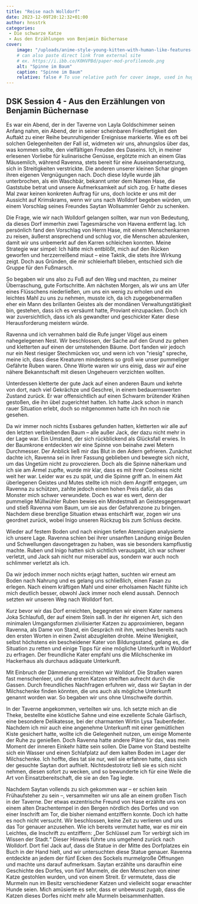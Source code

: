 ```yaml
---
title: "Reise nach Wolldorf"
date: 2023-12-09T20:12:32+01:00
author: hnsstrk
categories:
 - Die schwarze Katze
 - Aus den Erzählungen von Benjamin Büchernase
cover:
    image: "/uploads/anime-style-young-kitten-with-human-like-features-adorned-in-medieval-armor-standing-on-hind-legs-69045613.png"
    # can also paste direct link from external site
    # ex. https://i.ibb.co/K0HVPBd/paper-mod-profilemode.png
    alt: "Spinne im Baum"
    caption: "Spinne im Baum"
    relative: false # To use relative path for cover image, used in hugo Page-bundles
---
```


## DSK Session 4 - Aus den Erzählungen von Benjamin Büchernase

Es war ein Abend, der in der Taverne von Layla Goldschimmer seinen Anfang nahm, ein Abend, der in seiner scheinbaren Friedfertigkeit den Auftakt zu einer Reihe beunruhigender Ereignisse markierte. Wie es oft bei solchen Gelegenheiten der Fall ist, widmeten wir uns, ahnungslos über das, was kommen sollte, den vielfältigen Freuden des Daseins. Ich, in meiner erlesenen Vorliebe für kulinarische Genüsse, ergötzte mich an einem Glas Mäusemilch, während Ravenna, stets bereit für eine Auseinandersetzung, sich in Streitigkeiten verstrickte. Die anderen unserer kleinen Schar gingen ihren eigenen Vergnügungen nach. Doch diese Idylle wurde jäh unterbrochen, als ein Waschbär, bekannt unter dem Namen Hase, die Gaststube betrat und unsere Aufmerksamkeit auf sich zog. Er hatte dieses Mal zwar keinen konkreten Auftrag für uns, doch lockte er uns mit der Aussicht auf Krimskrams, wenn wir uns nach Wolldorf begeben würden, um einem Vorschlag seines Freundes Saytan Wollsammler Gehör zu schenken.

Die Frage, wie wir nach Wolldorf gelangen sollten, war nun von Bedeutung, da dieses Dorf immerhin zwei Tagesmärsche von Havena entfernt lag. Ich persönlich fand den Vorschlag von Herrn Hase, mit einem Menschenkarren zu reisen, äußerst ansprechend und schlug vor, die Menschen abzulenken, damit wir uns unbemerkt auf den Karren schleichen konnten. Meine Strategie war simpel: Ich hätte mich entblößt, mich auf den Rücken geworfen und herzzerreißend miaut – eine Taktik, die stets ihre Wirkung zeigt. Doch aus Gründen, die mir schleierhaft blieben, entschied sich die Gruppe für den Fußmarsch.

So begaben wir uns also zu Fuß auf den Weg und machten, zu meiner Überraschung, gute Fortschritte. Am nächsten Morgen, als wir uns am Ufer eines Flüsschens niederließen, um uns ein wenig zu erholen und ein leichtes Mahl zu uns zu nehmen, musste ich, da ich zugegebenermaßen eher ein Mann des brillanten Geistes als der mondänen Verwaltungstätigkeit bin, gestehen, dass ich es versäumt hatte, Proviant einzupacken. Doch ich war zuversichtlich, dass ich als gewandter und geschickter Kater diese Herausforderung meistern würde.

Ravenna und ich vernahmen bald die Rufe junger Vögel aus einem nahegelegenen Nest. Wir beschlossen, der Sache auf den Grund zu gehen und kletterten auf einen der umstehenden Bäume. Dort fanden wir jedoch nur ein Nest riesiger Stechmücken vor, und wenn ich von "riesig" spreche, meine ich, dass diese Kreaturen mindestens so groß wie unser pummeliger Gefährte Ruben waren. Ohne Worte waren wir uns einig, dass wir auf eine nähere Bekanntschaft mit diesen Ungeheuern verzichten wollten.

Unterdessen kletterte der gute Jack auf einen anderen Baum und kehrte von dort, nach viel Gekrächze und Geschrei, in einem bedauernswerten Zustand zurück. Er war offensichtlich auf einen Schwarm brütender Krähen gestoßen, die ihn übel zugerichtet hatten. Ich hatte Jack schon in manch rauer Situation erlebt, doch so mitgenommen hatte ich ihn noch nie gesehen.

Da wir immer noch nichts Essbares gefunden hatten, kletterten wir alle auf den letzten verbleibenden Baum – alle außer Jack, der dazu nicht mehr in der Lage war. Ein Umstand, der sich rückblickend als Glücksfall erwies. In der Baumkrone entdeckten wir eine Spinne von beinahe zwei Metern Durchmesser. Der Anblick ließ mir das Blut in den Adern gefrieren. Zunächst dachte ich, Ravenna sei in ihrer Fassung geblieben und bewegte sich nicht, um das Ungetüm nicht zu provozieren. Doch als die Spinne näherkam und ich sie am Ärmel zupfte, wurde mir klar, dass es mit ihrer Coolness nicht weit her war. Leider war es zu spät, und die Spinne griff an. In einem Akt überlegenen Geistes und Mutes stellte ich mich dem Angriff entgegen, um Ravenna zu schützen, zahlte jedoch einen hohen Preis dafür, als das Monster mich schwer verwundete. Doch es war es wert, denn der pummelige Müllwühler Ruben bewies ein Mindestmaß an Geistesgegenwart und stieß Ravenna vom Baum, um sie aus der Gefahrenzone zu bringen. Nachdem diese brenzlige Situation etwas entschärft war, zogen wir uns geordnet zurück, wobei Inigo unseren Rückzug bis zum Schluss deckte.

Wieder auf festem Boden und nach einigen tiefen Atemzügen analysierte ich unsere Lage. Ravenna schien bei ihrer unsanften Landung einige Beulen und Schwellungen davongetragen zu haben, was sie besonders kampflustig machte. Ruben und Inigo hatten sich sichtlich verausgabt, ich war schwer verletzt, und Jack sah nicht nur miserabel aus, sondern war auch noch schlimmer verletzt als ich.

Da wir jedoch immer noch nichts erjagt hatten, suchten wir erneut am Boden nach Nahrung und es gelang uns schließlich, einen Fasan zu erlegen. Nach einem kräftigen Mahl und einer erholsamen Nacht fühlte ich mich deutlich besser, obwohl Jack immer noch elend aussah. Dennoch setzten wir unseren Weg nach Wolldorf fort.

Kurz bevor wir das Dorf erreichten, begegneten wir einem Kater namens Joka Schlaufuß, der auf einem Stein saß. In der ihr eigenen Art, sich den minimalen Umgangsformen zivilisierter Katzen zu approximieren, begann Ravenna, als Dame von Stand, ein Gespräch mit ihm, welches bereits nach den ersten Worten in einen Zwist abzugleiten drohte. Meine Wenigkeit, selbst höchstens ein bescheidener Kater von Bildungsstand, gelang es, die Situation zu retten und einige Tipps für eine mögliche Unterkunft in Wolldorf zu erfragen. Der freundliche Kater empfahl uns die Milchschenke im Hackerhaus als durchaus adäquate Unterkunft.

Mit Einbruch der Dämmerung erreichten wir Wolldorf. Die Straßen waren fast menschenleer, und die ersten Katzen streiften aufrecht durch die Gassen. Durch freundliches Nachfragen erfuhren wir, dass wir Saytan in der Milchschenke finden könnten, die uns auch als mögliche Unterkunft genannt worden war. So begaben wir uns ohne Umschweife dorthin.

In der Taverne angekommen, verteilten wir uns. Ich setzte mich an die Theke, bestellte eine köstliche Sahne und eine exzellente Schale Gärfisch, eine besondere Delikatesse, bei der charmanten Wirtin Lysa Taubenfeder. Nachdem ich mir auch eine angenehme Unterkunft mit einer gemütlichen Kiste gesichert hatte, wollte ich die Gelegenheit nutzen, um einige Momente der Ruhe zu genießen. Doch Ravenna hatte andere Pläne für das, was mein Moment der inneren Einkehr hätte sein sollen. Die Dame von Stand bestellte sich ein Wasser und einen Schlafplatz auf dem kalten Boden im Lager der Milchschenke. Ich hoffte, dies tat sie nur, weil sie erfahren hatte, dass sich der gesuchte Saytan dort aufhielt. Nichtsdestotrotz ließ sie es sich nicht nehmen, diesen sofort zu wecken, und so bewunderte ich für eine Weile die Art von Einsatzbereitschaft, die sie an den Tag legte.

Nachdem Saytan vollends zu sich gekommen war – er schien kein Frühaufsteher zu sein –, versammelten wir uns alle an einem großen Tisch in der Taverne. Der etwas exzentrische Freund von Hase erzählte uns von einem alten Drachentempel in den Bergen nördlich des Dorfes und von einer Inschrift am Tor, die bisher niemand entziffern konnte. Doch ich hatte es noch nicht versucht. Wir beschlossen, keine Zeit zu verlieren und uns das Tor genauer anzusehen. Wie ich bereits vermutet hatte, war es mir ein Leichtes, die Inschrift zu entziffern: „Der Schlüssel zum Tor verbirgt sich im Wissen der Stadt.“ Dieser Hinweis führte uns umgehend zurück nach Wolldorf. Dort fiel Jack auf, dass die Statue in der Mitte des Dorfplatzes ein Buch in der Hand hielt, und wir untersuchten diese Statue genauer. Ravenna entdeckte an jedem der fünf Ecken des Sockels murmelgroße Öffnungen und machte uns darauf aufmerksam. Saytan erzählte uns daraufhin eine Geschichte des Dorfes, von fünf Murmeln, die den Menschen von einer Katze gestohlen wurden, und von einem Streit. Er vermutete, dass die Murmeln nun im Besitz verschiedener Katzen und vielleicht sogar erwachter Hunde seien. Mich amüsierte es sehr, dass er unbewusst zugab, dass die Katzen dieses Dorfes nicht mehr alle Murmeln beisammenhatten.